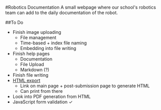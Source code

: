 #Robotics Documentation
A small webpage where our school's robotics team can add to the daily documentation of the robot.


##To Do
- Finish image uploading
	- File management
	- Time-based + index file naming
	- Embedding into file writing
- Finish help pages
	- Documentation
	- File Upload
	- Markdown (?)
- Finish file writing
- [HTML export](http://michelf.ca/projects/php-markdown/)
	- Link on main page + post-submission page to generate HTML
	- Can print from there
- Look into PDF generation from HTML
- JavaScript form validation ✓
